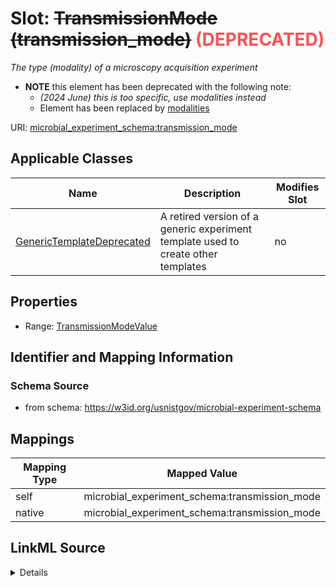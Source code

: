 

# Slot: ~~TransmissionMode (transmission_mode)~~<span style="color: #ff5252;"><strong> (DEPRECATED) </strong></span>




_The type (modality) of a microscopy acquisition experiment_






* __NOTE__ this element has been deprecated with the following note:
    * *(2024 June) this is too specific, use modalities instead*
    * Element has been replaced by [modalities](modalities.md)


URI: [microbial_experiment_schema:transmission_mode](https://w3id.org/usnistgov/microbial-experiment-schema/transmission_mode)



<!-- no inheritance hierarchy -->





## Applicable Classes

| Name | Description | Modifies Slot |
| --- | --- | --- |
| [GenericTemplateDeprecated](GenericTemplateDeprecated.md) | A retired version of a generic experiment template used to create other templates |  no  |







## Properties

* Range: [TransmissionModeValue](TransmissionModeValue.md)





## Identifier and Mapping Information







### Schema Source


* from schema: https://w3id.org/usnistgov/microbial-experiment-schema




## Mappings

| Mapping Type | Mapped Value |
| ---  | ---  |
| self | microbial_experiment_schema:transmission_mode |
| native | microbial_experiment_schema:transmission_mode |




## LinkML Source

<details>
```yaml
name: transmission_mode
description: The type (modality) of a microscopy acquisition experiment
title: TransmissionMode
deprecated: (2024 June) this is too specific, use modalities instead
from_schema: https://w3id.org/usnistgov/microbial-experiment-schema
deprecated_element_has_exact_replacement: modalities
rank: 1000
alias: transmission_mode
domain_of:
- GenericTemplateDeprecated
range: TransmissionModeValue
required: false

```
</details>